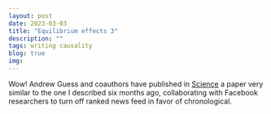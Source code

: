 ```yaml
---
layout: post
date: 2023-03-03
title: "Equilibrium effects 3"
description: ""
tags: writing causality
blog: true
img:
---
```


Wow! Andrew Guess and coauthors have published in [Science](https://www.science.org/doi/10.1126/science.abp9364) a paper very similar to the one I described six months ago, collaborating with Facebook researchers to turn off ranked news feed in favor of chronological.
